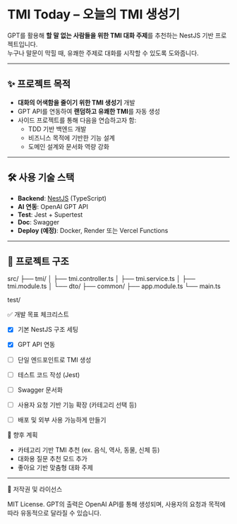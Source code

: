 # TMI Today – 오늘의 TMI 생성기

GPT를 활용해 **할 말 없는 사람들을 위한 TMI 대화 주제**를 추천하는 NestJS 기반 프로젝트입니다.  
누구나 말문이 막힐 때, 유쾌한 주제로 대화를 시작할 수 있도록 도와줍니다.

---

## ✨ 프로젝트 목적

- **대화의 어색함을 줄이기 위한 TMI 생성기** 개발
- GPT API를 연동하여 **랜덤하고 유쾌한 TMI**를 자동 생성
- 사이드 프로젝트를 통해 다음을 연습하고자 함:
  - TDD 기반 백엔드 개발
  - 비즈니스 목적에 기반한 기능 설계
  - 도메인 설계와 문서화 역량 강화

---

## 🛠️ 사용 기술 스택

- **Backend**: [NestJS](https://nestjs.com/) (TypeScript)
- **AI 연동**: OpenAI GPT API 
- **Test**: Jest + Supertest
- **Doc**: Swagger 
- **Deploy (예정)**: Docker, Render 또는 Vercel Functions

---

## 🧱 프로젝트 구조

src/
├── tmi/ 
│   ├── tmi.controller.ts
│   ├── tmi.service.ts
│   ├── tmi.module.ts
│   └── dto/
├── common/ 
├── app.module.ts
└── main.ts

test/ 


✅ 개발 목표 체크리스트

- [x] 기본 NestJS 구조 세팅
- [x] GPT API 연동
- [ ] 단일 엔드포인트로 TMI 생성
- [ ] 테스트 코드 작성 (Jest)
- [ ] Swagger 문서화
- [ ] 사용자 요청 기반 기능 확장 (카테고리 선택 등)
- [ ] 배포 및 외부 사용 가능하게 만들기


📌 향후 계획

- 카테고리 기반 TMI 추천 (ex. 음식, 역사, 동물, 신체 등)
- 대화용 질문 추천 모드 추가
- 좋아요 기반 맞춤형 대화 주제

---

📎 저작권 및 라이선스

MIT License.
GPT의 출력은 OpenAI API를 통해 생성되며, 사용자의 요청과 목적에 따라 유동적으로 달라질 수 있습니다.